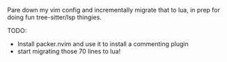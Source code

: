 Pare down my vim config and incrementally migrate that to lua, in prep for doing fun tree-sitter/lsp thingies.

TODO:

- Install packer.nvim and use it to install a commenting plugin
- start migrating those 70 lines to lua!

